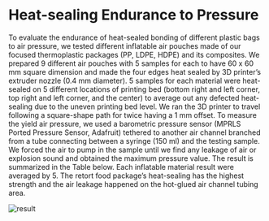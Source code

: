 # Heat-sealing Endurance to Pressure

To evaluate the endurance of heat-sealed bonding of different plastic bags to air pressure, we tested different inflatable air pouches made of our focused thermoplastic packages (PP, LDPE, HDPE) and its composites. 
We prepared 9 different air pouches with 5 samples for each to have 60 x 60 mm square dimension and made the four edges heat sealed by 3D printer’s extruder nozzle (0.4 mm diameter). 
5 samples for each material were heat-sealed on 5 different locations of printing bed (bottom right and left corner, top right and left corner, and the center) to average out any defected heat-sealing due to the uneven printing bed level. 
We ran the 3D printer to travel following a square-shape path for twice having a 1 mm offset. To measure the yield air pressure, we used a barometric pressure sensor (MPRLS Ported Pressure Sensor, Adafruit) tethered to another air channel branched from a tube connecting between a syringe (150 ml)
and the testing sample. We forced the air to pump in the sample until we find any leakage of air or explosion sound and obtained the maximum pressure value. 
The result is summarized in the Table below.
Each inflatable material result were averaged by 5. 
The retort food package’s heat-sealing has the highest strength and the air leakage happened on the hot-glued air channel tubing area.


![result](https://user-images.githubusercontent.com/3894400/96337566-2461fa00-10c3-11eb-868b-5ae01a676736.png)
